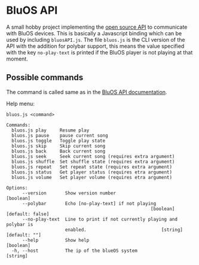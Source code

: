 # BluOS API

A small hobby project implementing the [open source API][bluos] to communicate with BluOS devices. This is basically a Javascript binding which can be used by including `bluosAPI.js`. The file `bluos.js` is the CLI version of the API with the addition for polybar support, this means the value specified with the key `no-play-text` is printed if the BluOS player is not playing at that moment.

## Possible commands
The command is called same as in the [BluOS API documentation][bluos].

Help menu:
```
bluos.js <command>

Commands:
  bluos.js play     Resume play
  bluos.js pause    pause current song
  bluos.js toggle   Toggle play state
  bluos.js skip     Skip current song
  bluos.js back     Back current song
  bluos.js seek     Seek current song (requires extra argument)
  bluos.js shuffle  Set shuffle state (requires extra argument)
  bluos.js repeat   Set repeat state (requires extra argument)
  bluos.js status   Get player status (requires etra argument)
  bluos.js volume   Set player volume (requires etra argument)

Options:
      --version       Show version number                              [boolean]
      --polybar       Echo [no-play-text] if not playing
                                                      [boolean] [default: false]
      --no-play-text  Line to print if not currently playing and polybar is
                      enabled.                            [string] [default: ""]
      --help          Show help                                        [boolean]
  -h, --host          The ip of the blueOS system                       [string]
```

[bluos]: https://nadelectronics.com/wp-content/uploads/2020/12/Custom-Integration-API-v1.0_Dec_2020.pdf
